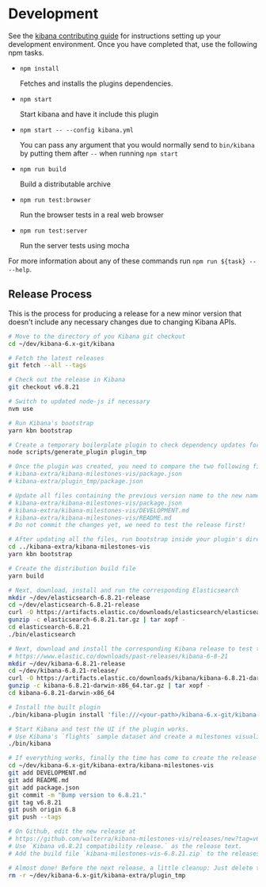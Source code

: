 # Development

See the [kibana contributing guide](https://github.com/elastic/kibana/blob/master/CONTRIBUTING.md) for instructions setting up your development environment. Once you have completed that, use the following npm tasks.

  - `npm install`

    Fetches and installs the plugins dependencies.

  - `npm start`

    Start kibana and have it include this plugin

  - `npm start -- --config kibana.yml`

    You can pass any argument that you would normally send to `bin/kibana` by putting them after `--` when running `npm start`

  - `npm run build`

    Build a distributable archive

  - `npm run test:browser`

    Run the browser tests in a real web browser

  - `npm run test:server`

    Run the server tests using mocha

For more information about any of these commands run `npm run ${task} -- --help`.

## Release Process

This is the process for producing a release for a new minor version that doesn't include any necessary changes due to changing Kibana APIs.

```bash
# Move to the directory of you Kibana git checkout
cd ~/dev/kibana-6.x-git/kibana

# Fetch the latest releases
git fetch --all --tags

# Check out the release in Kibana
git checkout v6.8.21

# Switch to updated node-js if necessary
nvm use

# Run Kibana's bootstrap
yarn kbn bootstrap

# Create a temporary boilerplate plugin to check dependency updates for plugins
node scripts/generate_plugin plugin_tmp

# Once the plugin was created, you need to compare the two following files and if necessary update the dependencies in your `package.json`
# kibana-extra/kibana-milestones-vis/package.json
# kibana-extra/plugin_tmp/package.json

# Update all files containing the previous version name to the new name
# kibana-extra/kibana-milestones-vis/package.json
# kibana-extra/kibana-milestones-vis/DEVELOPMENT.md
# kibana-extra/kibana-milestones-vis/README.md
# Do not commit the changes yet, we need to test the release first!

# After updating all the files, run bootstrap inside your plugin's directory
cd ../kibana-extra/kibana-milestones-vis
yarn kbn bootstrap

# Create the distribution build file
yarn build

# Next, download, install and run the corresponding Elasticsearch
mkdir ~/dev/elasticsearch-6.8.21-release
cd ~/dev/elasticsearch-6.8.21-release
curl -O https://artifacts.elastic.co/downloads/elasticsearch/elasticsearch-6.8.21.tar.gz
gunzip -c elasticsearch-6.8.21.tar.gz | tar xopf -
cd elasticsearch-6.8.21
./bin/elasticsearch

# Next, download and install the corresponding Kibana release to test the build via
# https://www.elastic.co/downloads/past-releases/kibana-6-8-21
mkdir ~/dev/kibana-6.8.21-release
cd ~/dev/kibana-6.8.21-release/
curl -O https://artifacts.elastic.co/downloads/kibana/kibana-6.8.21-darwin-x86_64.tar.gz
gunzip -c kibana-6.8.21-darwin-x86_64.tar.gz | tar xopf -
cd kibana-6.8.21-darwin-x86_64

# Install the built plugin
./bin/kibana-plugin install 'file:///<your-path>/kibana-6.x-git/kibana-extra/kibana-milestones-vis/build/kibana-milestones-vis-6.8.21.zip'

# Start Kibana and test the UI if the plugin works.
# Use Kibana's `flights` sample dataset and create a milestones visualization.
./bin/kibana

# If everything works, finally the time has come to create the release on Github.
cd ~/dev/kibana-6.x-git/kibana-extra/kibana-milestones-vis
git add DEVELOPMENT.md
git add README.md
git add package.json
git commit -m "Bump version to 6.8.21."
git tag v6.8.21
git push origin 6.8
git push --tags

# On Github, edit the new release at
# https://github.com/walterra/kibana-milestones-vis/releases/new?tag=v6.8.21
# Use `Kibana v6.8.21 compatibility release.` as the release text.
# Add the build file `kibana-milestones-vis-6.8.21.zip` to the releases' binaries.

# Almost done! Before the next release, a little cleanup: Just delete the temporary plugin you create so you can create another one for comparison for the next release.
rm -r ~/dev/kibana-6.x-git/kibana-extra/plugin_tmp
```
